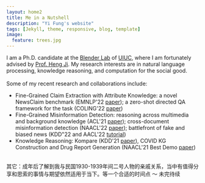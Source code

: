 ```yaml
---
layout: home2
title: Me in a Nutshell
description: "Yi Fung's website"
tags: [Jekyll, theme, responsive, blog, template]
image:
  feature: trees.jpg
---
```


I am a Ph.D. candidate at the <a href="https://blender.cs.illinois.edu/" target="_blank">Blender Lab</a> of <a href="https://cs.illinois.edu/" target="_blank">UIUC</a>, where I am fortunately advised by <a href="https://blender.cs.illinois.edu/hengji.html" target="_blank">Prof. Heng Ji</a>. My research interests are in natural language processing, knowledge reasoning, and computation for the social good.
<br/><br/>
Some of my recent research and collaborations include:
* Fine-Grained Claim Extraction with Attribute Knowledge: a novel NewsClaim benchmark (EMNLP'22 <a href="https://arxiv.org/abs/2112.08544" target="_blank">paper</a>); a zero-shot directed QA framework for the task (COLING'22 <a href="https://blender.cs.illinois.edu/paper/claimqa2022.pdf" target="_blank">paper</a>)
* Fine-Grained Misinformation Detection: reasoning across multimedia and background knowledge (ACL'21 <a href="http://scholar.google.es/citations?user=eUae2K0AAAAJ" target="_blank">paper</a>); cross-document misinformation detection (NAACL'22 <a href="https://aclanthology.org/2022.naacl-main.40/" target="_blank">paper</a>); battlefront of fake and biased news (KDD"22 and AACL'22 <a href="https://dl.acm.org/doi/abs/10.1145/3534678.3542615" target="_blank">tutorial</a>)
* Knowledge Reasoning: Kompare (KDD'21 <a href="https://dl.acm.org/doi/abs/10.1145/3447548.3467128" target="_blank">paper</a>), COVID KG Construction and Drug Report Generation (NAACL'21 Best Demo <a href="https://aclanthology.org/2021.naacl-demos.8/" target="_blank">paper</a>)

<br/>
其它：成年后了解到我与民国1930-1939年间二号人物的亲戚关系，当中有值得分享和思索的事情与期望依然适用于当下。等一个合适的时间点 ～ 未完待续


